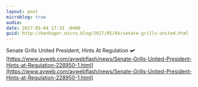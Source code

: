 ```yaml
---
layout: post
microblog: true
audio: 
date: 2017-05-04 17:33 -0400
guid: http://benhager.micro.blog/2017/05/04/senate-grills-united.html
---
```

Senate Grills United President, Hints At Regulation 🛩 [https://www.avweb.com/avwebflash/news/Senate-Grills-United-President-Hints-at-Regulation-228950-1.html](https://www.avweb.com/avwebflash/news/Senate-Grills-United-President-Hints-at-Regulation-228950-1.html)
